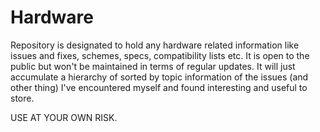 # Hardware
Repository is designated to hold any hardware related information like issues and fixes, schemes, specs, compatibility lists etc. It is open to the public but won't be maintained in terms of regular updates. It will just accumulate a hierarchy of sorted by topic information of the issues (and other thing) I've encountered myself and found interesting and useful to store.

USE AT YOUR OWN RISK.
